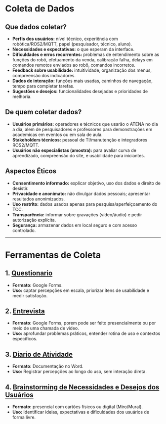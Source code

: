 # Coleta de Dados

## Que dados coletar?
- **Perfis dos usuários:** nível técnico, experiência com robótica/ROS2/MQTT, papel (pesquisador, técnico, aluno).  
- **Necessidades e expectativas:** o que esperam da interface.  
- **Dificuldades e erros recorrentes:** problemas de entendimento sobre as funções do robõ, efetuamento da venda, calibração falha, delays em comandos remotos enviados ao robô, comandos incorretos.  
- **Feedback sobre usabilidade:** intuitividade, organização dos menus, compreensão dos indicadores.  
- **Dados de interação:** funções mais usadas, caminhos de navegação, tempo para completar tarefas.  
- **Sugestões e desejos:** funcionalidades desejadas e prioridades de melhoria.

## De quem coletar dados?
- **Usuários primários:** operadores e técnicos que usarão o ATENA no dia a dia, alem de pesquisadores e professores para demonstrações em academicas em eventos ou em sala de aula.
- **Stakeholders técnicos:** pessoal de TI/manutenção e integradores ROS2/MQTT.  
- **Usuários não especialistas (amostra):** para avaliar curva de aprendizado, compreensão do site, e usabilidade para iniciantes.

## Aspectos Éticos
- **Consentimento informado:** explicar objetivo, uso dos dados e direito de desistir.  
- **Privacidade e anonimato:** não divulgar dados pessoais; apresentar resultados anonimizados.  
- **Uso restrito:** dados usados apenas para pesquisa/aperfeiçoamento do TCC.  
- **Transparência:** informar sobre gravações (vídeo/áudio) e pedir autorização explícita.  
- **Segurança:** armazenar dados em local seguro e com acesso controlado.

---

# Ferramentas de Coleta

## 1. [Questionario](https://form.typeform.com/to/OaNexyht)
- **Formato:** Google Forms.  
- **Uso:** captar percepções em escala, priorizar itens de usabilidade e medir satisfação.  

## 2. [Entrevista](https://form.typeform.com/to/vdxNjMkC) 
- **Formato:** Google Forms, porem pode ser feito presencialmente ou por meio de uma chamada de video.
- **Uso:** aprofundar problemas práticos, entender rotina de uso e contextos específicos.

## 3. [Diario de Atividade](https://github.com/user-attachments/files/22618751/Diario.de.Atividade.docx) 
- **Formato:** Documentação no Word.  
- **Uso:** Registrar percepções ao longo do uso, sem interação direta.

## 4. [Brainstorming de Necessidades e Desejos dos Usuários](https://atena.contexts.online/app/board/board%2F457026b0-2292-4a2b-bd03-cfe7350010fa)  
- **Formato:** presencial com cartões físicos ou digital (Miro/Mural).  
- **Uso:** Identificar ideias, expectativas e dificuldades dos usuários de forma livre.
